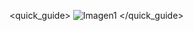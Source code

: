 <quick_guide>
![Imagen1](http://static.energysistem.com/images/manuals/42430/55e70cd378410.jpg)
</quick_guide>
